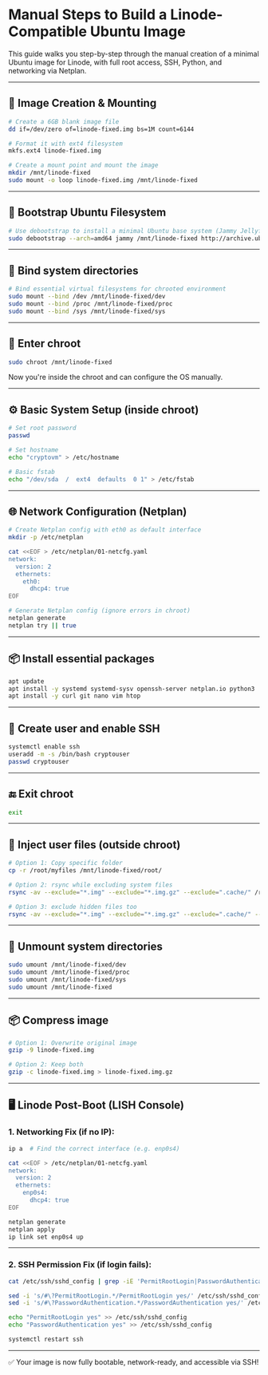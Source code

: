 # Manual Steps to Build a Linode-Compatible Ubuntu Image

This guide walks you step-by-step through the manual creation of a minimal Ubuntu image for Linode, with full root access, SSH, Python, and networking via Netplan.

---

## 🧱 Image Creation & Mounting

```bash
# Create a 6GB blank image file
dd if=/dev/zero of=linode-fixed.img bs=1M count=6144

# Format it with ext4 filesystem
mkfs.ext4 linode-fixed.img

# Create a mount point and mount the image
mkdir /mnt/linode-fixed
sudo mount -o loop linode-fixed.img /mnt/linode-fixed
```

---

## 🐧 Bootstrap Ubuntu Filesystem

```bash
# Use debootstrap to install a minimal Ubuntu base system (Jammy Jellyfish)
sudo debootstrap --arch=amd64 jammy /mnt/linode-fixed http://archive.ubuntu.com/ubuntu
```

---

## 🔗 Bind system directories

```bash
# Bind essential virtual filesystems for chrooted environment
sudo mount --bind /dev /mnt/linode-fixed/dev
sudo mount --bind /proc /mnt/linode-fixed/proc
sudo mount --bind /sys /mnt/linode-fixed/sys
```

---

## 🚪 Enter chroot

```bash
sudo chroot /mnt/linode-fixed
```

Now you're inside the chroot and can configure the OS manually.

---

## ⚙️ Basic System Setup (inside chroot)

```bash
# Set root password
passwd

# Set hostname
echo "cryptovm" > /etc/hostname

# Basic fstab
echo "/dev/sda  /  ext4  defaults  0 1" > /etc/fstab
```

---

## 🌐 Network Configuration (Netplan)

```bash
# Create Netplan config with eth0 as default interface
mkdir -p /etc/netplan

cat <<EOF > /etc/netplan/01-netcfg.yaml
network:
  version: 2
  ethernets:
    eth0:
      dhcp4: true
EOF

# Generate Netplan config (ignore errors in chroot)
netplan generate
netplan try || true
```

---

## 📦 Install essential packages

```bash
apt update
apt install -y systemd systemd-sysv openssh-server netplan.io python3
apt install -y curl git nano vim htop
```

---

## 👤 Create user and enable SSH

```bash
systemctl enable ssh
useradd -m -s /bin/bash cryptouser
passwd cryptouser
```

---

## 🔚 Exit chroot

```bash
exit
```

---

## 📁 Inject user files (outside chroot)

```bash
# Option 1: Copy specific folder
cp -r /root/myfiles /mnt/linode-fixed/root/

# Option 2: rsync while excluding system files
rsync -av --exclude="*.img" --exclude="*.img.gz" --exclude=".cache/" /root/ /mnt/linode-fixed/root/

# Option 3: exclude hidden files too
rsync -av --exclude="*.img" --exclude="*.img.gz" --exclude=".cache/" --exclude=".*" /root/ /mnt/linode-fixed/root/
```

---

## 🔻 Unmount system directories

```bash
sudo umount /mnt/linode-fixed/dev
sudo umount /mnt/linode-fixed/proc
sudo umount /mnt/linode-fixed/sys
sudo umount /mnt/linode-fixed
```

---

## 📦 Compress image

```bash
# Option 1: Overwrite original image
gzip -9 linode-fixed.img

# Option 2: Keep both
gzip -c linode-fixed.img > linode-fixed.img.gz
```

---

## 🖥️ Linode Post-Boot (LISH Console)

### 1. Networking Fix (if no IP):

```bash
ip a  # Find the correct interface (e.g. enp0s4)

cat <<EOF > /etc/netplan/01-netcfg.yaml
network:
  version: 2
  ethernets:
    enp0s4:
      dhcp4: true
EOF

netplan generate
netplan apply
ip link set enp0s4 up
```

---

### 2. SSH Permission Fix (if login fails):

```bash
cat /etc/ssh/sshd_config | grep -iE 'PermitRootLogin|PasswordAuthentication'

sed -i 's/#\?PermitRootLogin.*/PermitRootLogin yes/' /etc/ssh/sshd_config
sed -i 's/#\?PasswordAuthentication.*/PasswordAuthentication yes/' /etc/ssh/sshd_config

echo "PermitRootLogin yes" >> /etc/ssh/sshd_config
echo "PasswordAuthentication yes" >> /etc/ssh/sshd_config

systemctl restart ssh
```

---

✅ Your image is now fully bootable, network-ready, and accessible via SSH!